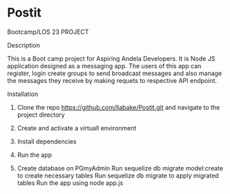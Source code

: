 # Postit
Bootcamp/LOS 23 PROJECT

Description

This is a Boot camp project for Aspiring Andela Developers. It is Node JS application designed as a messaging app. The users of this app can register, login create groups to send broadcast messages and also manage the messages they receive by making requets to respective API endpoint.

Installation 

  1. Clone the repo https://github.com/llabake/Postit.git and navigate to the project directory

  2. Create and activate a virtuall environment 
  
  3. Install dependencies

  4. Run the app 
        
  5.  Create database on PGmyAdmin
     Run sequelize db migrate model:create to create necessary tables
     Run sequelize db migrate to apply migrated tables
     Run the app using node app.js

        

